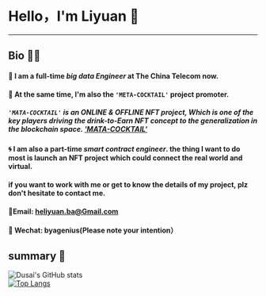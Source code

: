 # Hello，I'm Liyuan :star2:
---
## Bio :ok_woman:
#### :signal_strength: I am a full-time ***big data Engineer*** at The China Telecom now.  
#### :wine_glass: At the same time, I'm also the ` 'META-COCKTAIL' ` project promoter.  
##### `'MATA-COCKTAIL'` is an ONLINE & OFFLINE NFT project, Which is one of the key players driving the drink-to-Earn NFT concept to the generalization in the blockchain space. ['MATA-COCKTAIL'](https://www.larvalabs.com/)
#### :cyclone: I am also a part-time ***smart contract engineer***. the thing I want to do most is launch an NFT project which could connect the real world and virtual. 
#### if you want to work with me or get to know the details of my project, plz don't hesitate to contact me.
#### :e-mail:Email: heliyuan.ba@Gmail.com
#### :speech_balloon: Wechat: byagenius(Please note your intention）
## summary :gift_heart:
![Dusai's GitHub stats](https://github-readme-stats.vercel.app/api?username=heliyuanDA&show_icons=true&theme=radical)  
[![Top Langs](https://github-readme-stats.vercel.app/api/top-langs/?username=PierrickGT)](https://github.com/anuraghazra/github-readme-stats)

